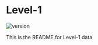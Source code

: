 # Level-1

 ![version](https://img.shields.io/github/v/release/Geet-George/JOANNE?color=teal&include_prereleases&label=Latest%20JOANNE%20VERSION&style=for-the-badge)

This is the README for Level-1 data
